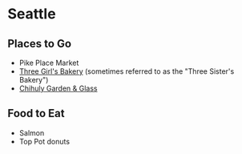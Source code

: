 # Seattle

## Places to Go
- Pike Place Market
 - [Three Girl's Bakery](https://www.threegirlsbakery.com/) (sometimes referred to as the "Three Sister's Bakery")
- [Chihuly Garden & Glass](http://www.chihulygardenandglass.com/)

## Food to Eat
- Salmon
- Top Pot donuts
